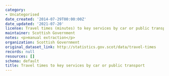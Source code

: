 ```yaml
---
category:
- Uncategorised
date_created: '2014-07-29T00:00:00Z'
date_updated: '2021-07-20'
license: Travel times (minutes) to key services by car or public transport
maintainer: Scottish Government
notes: <p>manual extraction</p>
organization: Scottish Government
original_dataset_link: http://statistics.gov.scot/data/travel-times
records: null
resources: []
schema: default
title: Travel times to key services by car or public transport
---
```

